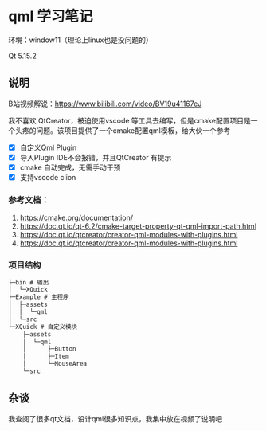 # qml 学习笔记

环境：window11（理论上linux也是没问题的） 

Qt 5.15.2

## 说明

B站视频解说：https://www.bilibili.com/video/BV19u41167eJ

我不喜欢 QtCreator，被迫使用vscode 等工具去编写，但是cmake配置项目是一个头疼的问题。该项目提供了一个cmake配置qml模板，给大伙一个参考

- [x] 自定义Qml Plugin
- [x] 导入Plugin IDE不会报错，并且QtCreator 有提示
- [x] cmake 自动完成，无需手动干预
- [x] 支持vscode clion

### 参考文档：

1. https://cmake.org/documentation/
2. https://doc.qt.io/qt-6.2/cmake-target-property-qt-qml-import-path.html
3. https://doc.qt.io/qtcreator/creator-qml-modules-with-plugins.html
4. https://doc.qt.io/qtcreator/creator-qml-modules-with-plugins.html

### 项目结构

```tcl
├─bin # 输出
│  └─XQuick
├─Example # 主程序 
│  ├─assets
│  │  └─qml
│  └─src
└─XQuick # 自定义模块
    ├─assets
    │  └─qml
    │      ├─Button
    │      ├─Item
    │      └─MouseArea
    └─src
```



## 杂谈

我查阅了很多qt文档，设计qml很多知识点，我集中放在视频了说明吧

